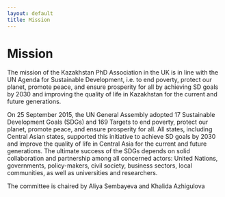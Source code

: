 ```yaml
---
layout: default
title: Mission
---
```

# Mission

<p>
The mission of the Kazakhstan PhD Association in the UK is in line with
the UN Agenda for Sustainable Development, i.e. to end poverty, protect
our planet, promote peace, and ensure prosperity for all by achieving SD 
goals by 2030 and improving the quality of life in Kazakhstan for the
current and future generations.
</p>
<p>
On 25 September 2015, the UN General Assembly adopted 17 Sustainable Development Goals (SDGs) and 169 Targets to end poverty, protect our planet, promote peace, and ensure prosperity for all. All states, including Central Asian states, supported this initiative to achieve SD goals by 2030 and improve the quality of life in Central Asia for the current and future generations. The ultimate success of the SDGs depends on solid collaboration and partnership among all concerned actors: United Nations, governments, policy-makers, civil society, business sectors, local communities, as well as universities and researchers.
</p>
The committee is chaired by Aliya Sembayeva and Khalida Azhigulova
